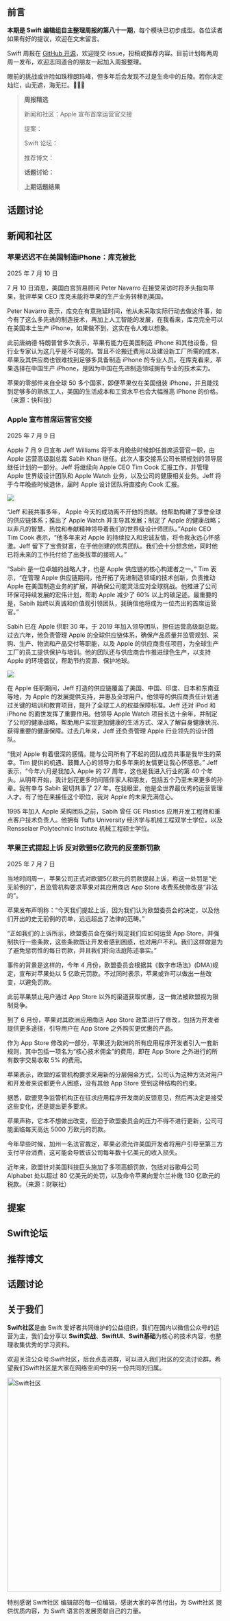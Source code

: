 ## 前言

**本期是 Swift 编辑组自主整理周报的第八十一期**，每个模块已初步成型。各位读者如果有好的提议，欢迎在文末留言。

Swift 周报在 [GitHub 开源](https://github.com/SwiftCommunityRes/SwiftWeekly "SwiftWeekly")，欢迎提交 issue，投稿或推荐内容。目前计划每两周周一发布，欢迎志同道合的朋友一起加入周报整理。

眼前的挑战或许险如珠穆朗玛峰，但多年后会发现不过是生命中的丘陵。若你决定灿烂，山无遮，海无拦。👊👊👊

> **周报精选**
>
> 新闻和社区：Apple 宣布首席运营官交接
> 
> 提案：
> 
> Swift 论坛：
>
> 推荐博文：
>
> **话题讨论：** 
> 
> 
>
>**上期话题结果**



## 话题讨论


## 新闻和社区  

### 苹果迟迟不在美国制造iPhone：库克被批

2025 年 7 月 10 日

7 月 10 日消息，美国白宫贸易顾问 Peter Navarro 在接受采访时将矛头指向苹果，批评苹果 CEO 库克未能将苹果的生产业务转移到美国。

Peter Navarro 表示，库克在有意拖延时间，他从未采取实际行动去做这件事，如今有了这么多先进的制造技术，再加上人工智能的发展，在我看来，库克完全可以在美国本土生产 iPhone，如果做不到，这实在令人难以想象。

此前唐纳德·特朗普曾多次表示，苹果有能力在美国制造 iPhone 和其他设备，但行业专家认为这几乎是不可能的。暂且不论搬迁费用以及建设新工厂所需的成本，苹果及其供应商也很难找到足够多具备制造 iPhone 的专业人员。在库克看来，苹果选择在中国生产 iPhone，是因为中国在先进制造领域拥有专业的技术实力。

苹果的零部件来自全球 50 多个国家，即便苹果仅在美国组装 iPhone，并且能找到足够多的熟练工人，美国的生活成本和工资水平也会大幅推高 iPhone 的价格。（来源：快科技）

### Apple 宣布首席运营官交接

2025 年 7 月 9 日

Apple 7 月 9 日宣布 Jeff Williams 将于本月晚些时候卸任首席运营官一职，由 Apple 运营高级副总裁 Sabih Khan 继任。此次人事交接系公司长期规划的领导层继任计划的一部分。Jeff 将继续向 Apple CEO Tim Cook 汇报工作，并管理 Apple 世界级设计团队和 Apple Watch 业务，以及公司的健康相关业务。Jeff 将于今年晚些时候退休，届时 Apple 设计团队将直接向 Cook 汇报。

![](https://img1.gamersky.com/upimg/pic/2025/07/09/small_202507090903055485.jpg)

“Jeff 和我共事多年， Apple 今天的成功离不开他的贡献。他帮助构建了享誉全球的供应链体系；推出了 Apple Watch 并主导其发展；制定了 Apple 的健康战略；以非凡的智慧、热忱和奉献精神领导着我们的世界级设计师团队。”Apple CEO Tim Cook 表示，“他多年来对 Apple 的持续投入和忠诚友情，将令我永远心怀感激。Jeff 留下了宝贵财富，在于他创建的优秀团队。我们会十分想念他，同时他已将未来的工作托付给了出类拔萃的接班人。”

“Sabih 是一位卓越的战略人才，也是 Apple 供应链的核心构建者之一。” Tim 表示，“在管理 Apple 供应链期间，他开拓了先进制造领域的技术创新，负责推动 Apple 在美国制造业务的扩展，并确保公司能灵活应对全球挑战。他推进了公司环保可持续发展的宏伟计划，帮助 Apple 减少了 60% 以上的碳足迹。最重要的是，Sabih 始终以真诚和价值观引领团队，我确信他将成为一位杰出的首席运营官。”

Sabih 已在 Apple 供职 30 年，于 2019 年加入领导团队，担任运营高级副总裁。过去六年，他负责管理 Apple 的全球供应链体系，确保产品质量并监管规划、采购、生产、物流和产品交付等职能，以及 Apple 的供应商责任项目，为全球生产工厂的员工提供保护与培训。他的团队还与供应商合作推进绿色生产，以支持 Apple 的环境倡议，帮助节约资源、保护地球。

![](https://img1.gamersky.com/upimg/pic/2025/07/09/small_202507090903304469.jpg)

在 Apple 任职期间，Jeff 打造的供应链覆盖了美国、中国、印度、日本和东南亚等地，为 Apple 的发展提供支持，并惠及全球用户。他领导的供应商责任计划通过关键的培训和教育项目，提升了全球工人的权益保障标准。Jeff 还对 iPod 和 iPhone 的面世发挥了重要作用。他领导 Apple Watch 项目长达十余年，并制定了公司的健康战略，帮助用户实现更加健康的生活方式、深入了解自身健康状况、获得重要的健康保障。过去几年来，Jeff 还负责管理 Apple 行业领先的设计团队。

“我对 Apple 有着很深的感情。能与公司所有了不起的团队成员共事是我毕生的荣幸。Tim 提供的机遇、鼓舞人心的领导力和多年来的友情更让我心怀感恩。” Jeff 表示，“今年六月是我加入 Apple 的 27 周年，这也是我进入行业的第 40 个年头。从明年开始，我计划花更多时间陪伴家人和朋友，包括五个乃至未来更多的孙辈。我有幸与 Sabih 密切共事了 27 年。在我眼里，他是全世界最优秀的运营管理人才。有了他在来接任这个职位，我对 Apple 的未来充满信心。

1995 年加入 Apple 采购团队之前，Sabih 曾任 GE Plastics 应用开发工程师和重点客户技术负责人。他拥有 Tufts University 经济学与机械工程双学士学位，以及 Rensselaer Polytechnic Institute 机械工程硕士学位。

### 苹果正式提起上诉 反对欧盟5亿欧元的反垄断罚款

2025 年 7 月 7 日

当地时间周一，苹果公司正式对欧盟5亿欧元的罚款提起上诉，称这一处罚是“史无前例的”，且监管机构要求苹果对其应用商店 App Store 收费系统修改是“非法的”。

苹果发布声明称：“今天我们提起上诉，因为我们认为欧盟委员会的决定，以及他们开出的史无前例的罚单，远远超出了法律的范畴。”

“正如我们的上诉所示，欧盟委员会在强行规定我们应如何运营 App Store，并强制执行一些条款，这些条款既让开发者感到困惑，也对用户不利。我们这样做是为了避免惩罚性的每日罚款，并且我们将向法庭陈述事实。”

事件的背景是这样的，今年 4 月份，欧盟委员会根据其《数字市场法》(DMA)规定，宣布对苹果处以 5 亿欧元罚款。不过同时表示，苹果或许可以做出一些改变，以避免罚款。

此前苹果禁止用户通过 App Store 以外的渠道获取优惠，这一做法被欧盟视为限制竞争。

到了 6 月份，苹果对其欧洲应用商店 App Store 政策进行了修改，包括为开发者提供更多途径，引导用户在 App Store 之外购买更优惠的产品。

作为 App Store 修改的一部分，苹果还为欧洲的所有应用程序开发者引入一套新规则，其中包括一项名为“核心技术佣金”的费用，即在 App Store 之外进行的所有数字交易收取 5% 的费用。

苹果表示，欧盟的监管机构要求采用新的分层佣金方式，公司认为这种方法对用户和开发者来说都更令人困惑，没有其他 App Store 受到这种结构的约束。

据悉，欧盟竞争监管机构正在征求应用程序开发商的反馈意见，然后再决定是接受这些变化，还是提出更多要求。

苹果声称，它本不想做出改变，但迫于欧盟委员会的压力不得不进行更新，公司可能面临每天高达 5000 万欧元的罚款。

今年早些时候，加州一名法官裁定，苹果必须允许美国开发者将用户引导至第三方支付平台消费，这可能会导致该公司每年数十亿美元的收入损失。

近年来，欧盟针对美国科技巨头施加了多项高额罚款，包括对谷歌母公司 Alphabet 处以超过 80 亿美元的处罚，以及命令苹果向爱尔兰补缴 130 亿欧元的税款。（来源：财联社）

## 提案


## Swift论坛


## 推荐博文


## 话题讨论


## 关于我们

**Swift社区**是由 Swift 爱好者共同维护的公益组织，我们在国内以微信公众号的运营为主，我们会分享以 **Swift实战**、**SwiftUl**、**Swift基础**为核心的技术内容，也整理收集优秀的学习资料。

欢迎关注公众号:Swift社区，后台点击进群，可以进入我们社区的交流讨论群。希望我们Swift社区是大家在网络空间中的另一份共同的归属。

<img width="500" alt="Swift社区" src="https://user-images.githubusercontent.com/24238160/132703149-34121c6c-fd18-491c-a697-58a0fabf3060.png">

特别感谢 Swift社区 编辑部的每一位编辑，感谢大家的辛苦付出，为 Swift社区 提供优质内容，为 Swift 语言的发展贡献自己的力量。

